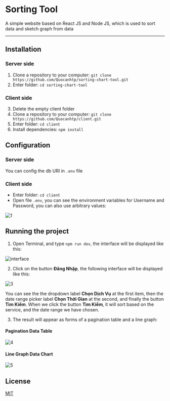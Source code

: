 # Sorting Tool
A simple website based on React JS and Node JS, which is used to sort data and sketch graph from data

---
## Installation

### Server side
1. Clone a repository to your computer: `git clone https://github.com/Quocanhtp/sorting-chart-tool.git`
2. Enter folder: `cd sorting-chart-tool`

### Client side
3. Delete the empty client folder
4. Clone a repository to your computer: `git clone https://github.com/Quocanhtp/client.git`
5. Enter folder: `cd client`
6. Install dependencies: `npm install`

## Configuration

### Server side
You can config the db URI in `.env` file

### Client side
- Enter folder: `cd client`
- Open file `.env`, you can see the environment variables for Username and Password, you can also use arbitrary values:

![1](https://user-images.githubusercontent.com/36063411/90368972-21cc2f80-e095-11ea-8574-5f3f9e9edb2e.PNG)

## Running the project
1. Open Terminal, and type `npm run dev`, the interface will be displayed like this:

![interface](https://user-images.githubusercontent.com/36063411/104434045-5947f500-55bd-11eb-8035-001cfd40431b.PNG)

2. Click on the button **Đăng Nhập**, the following interface will be displayed like this:

![3](https://user-images.githubusercontent.com/36063411/90371771-a15bfd80-e099-11ea-90df-7b2db3c5b792.PNG)

You can see the the dropdown label **Chọn Dịch Vụ** at the first item, then the date range picker label **Chọn Thời Gian** at the second, and finally the button **Tìm Kiếm**. When we click the button **Tìm Kiếm**, it will sort based on the service, and the date range we have chosen. 

3. The result will appear as forms of a pagination table and a line graph:

#### Pagination Data Table
![4](https://user-images.githubusercontent.com/36063411/90372491-af5e4e00-e09a-11ea-81c5-79a4d529d783.PNG)

#### Line Graph Data Chart
![5](https://user-images.githubusercontent.com/36063411/90372584-cf8e0d00-e09a-11ea-8d5e-87cf212d008d.PNG)

## License
[MIT](https://choosealicense.com/licenses/mit/)

